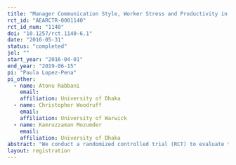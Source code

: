 ```yaml
---
title: "Manager Communication Style, Worker Stress and Productivity in Bangladeshi Garment Factories"
rct_id: "AEARCTR-0001140"
rct_id_num: "1140"
doi: "10.1257/rct.1140-6.1"
date: "2016-05-31"
status: "completed"
jel: ""
start_year: "2016-04-01"
end_year: "2019-06-15"
pi: "Paula Lopez-Pena"
pi_other:
  - name: Atonu Rabbani
    email: 
    affiliation: University of Dhaka
  - name: Christopher Woodruff
    email: 
    affiliation: University of Warwick
  - name: Kamruzzaman Mozumder
    email: 
    affiliation: University of Dhaka
abstract: "We conduct a randomized controlled trial (RCT) to evaluate the impact of on-the-job soft skills training for supervisors on line productivity, worker attendance, and psychological well-being in five garment factories in Bangladesh. Line supervisors and chiefs are randomly selected to receive either ten sessions of cognitive behavioral therapy featuring effective communication and stress management techniques; ten health information sessions (active control intervention), or no intervention (pure control group). We measure stress levels using biomarkers (hair cortisol) and self-reported data. We also measure on-the-job productivity, income, absenteeism, and hours of work. "
layout: registration
---
```


